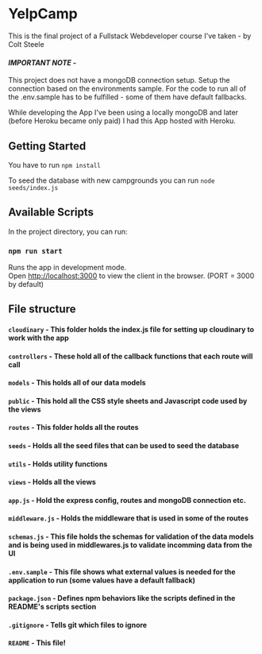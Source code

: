 # YelpCamp
This is the final project of a Fullstack Webdeveloper course I've taken - by Colt Steele

#### _**IMPORTANT NOTE**_ -

This project does not have a mongoDB connection setup. Setup the connection based on the environments sample.
For the code to run all of the .env.sample has to be fulfilled - some of them have default fallbacks.

While developing the App I've been using a locally mongoDB and later (before Heroku became only paid) I had this App hosted with Heroku.

## Getting Started

 You have to run `npm install`
 
 To seed the database with new campgrounds you can run `node seeds/index.js`

## Available Scripts

In the project directory, you can run:

### `npm run start`

Runs the app in development mode.<br>
Open [http://localhost:3000](http://localhost:3000) to view the client in the browser.
(PORT = 3000 by default)

## File structure

#### `cloudinary` - This folder holds the index.js file for setting up cloudinary to work with the app
#### `controllers` - These hold all of the callback functions that each route will call
#### `models` - This holds all of our data models
#### `public` - This hold all the CSS style sheets and Javascript code used by the views
#### `routes` - This folder holds all the routes
#### `seeds` - Holds all the seed files that can be used to seed the database
#### `utils` - Holds utility functions
#### `views` - Holds all the views
#### `app.js` - Hold the express config, routes and mongoDB connection etc.
#### `middleware.js` - Holds the middleware that is used in some of the routes
#### `schemas.js` - This file holds the schemas for validation of the data models and is being used in middlewares.js to validate incomming data from the UI

#### `.env.sample` - This file shows what external values is needed for the application to run (some values have a default fallback)

#### `package.json` - Defines npm behaviors like the scripts defined in the README's scripts section

#### `.gitignore` - Tells git which files to ignore

#### `README` - This file!
